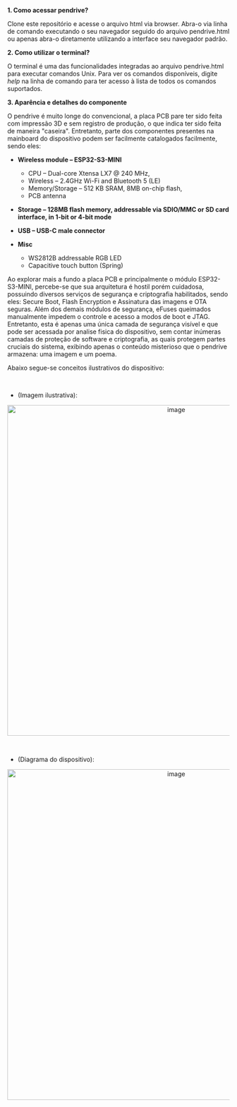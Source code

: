 **1. Como acessar pendrive?**

Clone este repositório e acesse o arquivo html via browser. 
Abra-o via linha de comando executando o seu navegador 
seguido do arquivo pendrive.html ou apenas abra-o 
diretamente utilizando a interface seu navegador padrão.

**2. Como utilizar o terminal?**

O terminal é uma das funcionalidades integradas ao arquivo pendrive.html 
para executar comandos Unix. Para ver os comandos disponíveis, 
digite *help* na linha de comando para ter acesso à lista de 
todos os comandos suportados.

**3. Aparência e detalhes do componente**

O pendrive é muito longe do convencional, a placa PCB pare ter sido feita com impressão 3D e sem registro de produção, o que indica ter sido feita de maneira "caseira". Entretanto, parte dos componentes presentes na mainboard do dispositivo podem ser facilmente catalogados facilmente, sendo eles:

- **Wireless module – ESP32-S3-MINI**
  - CPU – Dual-core Xtensa LX7 @ 240 MHz,
  - Wireless – 2.4GHz Wi-Fi and Bluetooth 5 (LE)
  - Memory/Storage – 512 KB SRAM, 8MB on-chip flash,
  - PCB antenna

- **Storage – 128MB flash memory, addressable via SDIO/MMC or SD card interface, in 1-bit or 4-bit mode**
- **USB – USB-C male connector**
- **Misc**
  - WS2812B addressable RGB LED
  - Capacitive touch button (Spring)

Ao explorar mais a fundo a placa PCB e principalmente o módulo ESP32-S3-MINI, percebe-se que sua arquitetura é hostil porém cuidadosa, possuindo diversos serviços de segurança e criptografia habilitados, sendo eles: Secure Boot, Flash Encryption e Assinatura das imagens e OTA seguras. Além dos demais módulos de segurança, eFuses queimados manualmente impedem o controle e acesso a modos de boot e JTAG. Entretanto, esta é apenas uma única camada de segurança visível e que pode ser acessada por analise fisica do dispositivo, sem contar inúmeras camadas de proteção de software e criptografia, as quais protegem partes cruciais do sistema, exibindo apenas o conteúdo misterioso que o pendrive armazena: uma imagem e um poema.

Abaixo segue-se conceitos ilustrativos do dispositivo:

<br>

- (Imagem ilustrativa):
<p align="center">
  <img width="750" height="750" alt="image" src="https://github.com/user-attachments/assets/6af3d871-c074-40f5-be0c-2ea9c3d585a2" />
</p>

<br>

- (Diagrama do dispositivo):
<p align="center">
  <img width="750" height="750" alt="image" src="https://github.com/user-attachments/assets/07cee6c6-670f-4c18-8c50-0bdc71303212" />
</p>
